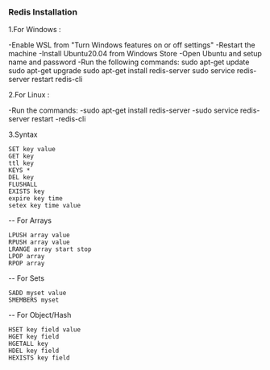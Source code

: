 ### Redis Installation

1.For Windows :

-Enable WSL from "Turn Windows features on or off settings"
-Restart the machine
-Install Ubuntu20.04 from Windows Store
-Open Ubuntu and setup name and password
-Run the following commands:
    sudo apt-get update
    sudo apt-get upgrade
    sudo apt-get install redis-server
    sudo service redis-server restart
    redis-cli

2.For Linux :

-Run the commands:
-sudo apt-get install redis-server
-sudo service redis-server restart
-redis-cli

3.Syntax

    SET key value
    GET key
    ttl key
    KEYS *
    DEL key
    FLUSHALL
    EXISTS key
    expire key time
    setex key time value

-- For Arrays

    LPUSH array value
    RPUSH array value
    LRANGE array start stop
    LPOP array
    RPOP array

-- For Sets

    SADD myset value
    SMEMBERS myset

-- For Object/Hash

    HSET key field value
    HGET key field
    HGETALL key
    HDEL key field
    HEXISTS key field